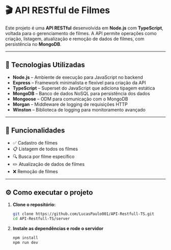 # 🎬 API RESTful de Filmes

Este projeto é uma **API RESTful** desenvolvida em **Node.js** com **TypeScript**, voltada para o gerenciamento de filmes. A API permite operações como criação, listagem, atualização e remoção de dados de filmes, com persistência no **MongoDB**.

---

## 🚀 Tecnologias Utilizadas

- **Node.js** – Ambiente de execução para JavaScript no backend  
- **Express** – Framework minimalista e flexível para criação da API  
- **TypeScript** – Superset do JavaScript que adiciona tipagem estática  
- **MongoDB** – Banco de dados NoSQL para persistência dos dados  
- **Mongoose** – ODM para comunicação com o MongoDB  
- **Morgan** – Middleware de logging de requisições HTTP  
- **Winston** – Biblioteca de logging para monitoramento avançado

---

## 📌 Funcionalidades

- ✅ Cadastro de filmes  
- 📋 Listagem de todos os filmes  
- 🔍 Busca por filme específico  
- ✏️ Atualização de dados de filmes  
- ❌ Remoção de filmes  

---

## ⚙️ Como executar o projeto

1. **Clone o repositório:**

   ```bash
   git clone https://github.com/LucasPaulo001/API-Restfull-TS.git
   cd API-Restfull-TS/server
2. **Instale as dependências e rode o servidor**

   ```bash
   npm install
   npm run dev
   
